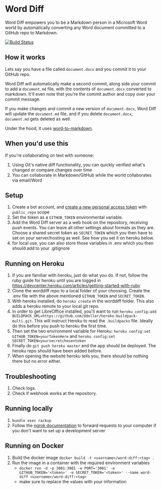 # Word Diff

Word Diff empowers you to be a Markdown person in a Microsoft Word world by automatically converting any Word document committed to a GitHub repo to Markdown.

[![Build Status](https://travis-ci.org/benbalter/word_diff.svg?branch=master)](https://travis-ci.org/benbalter/word_diff)

## How it works

Lets say you have a file called `document.docx` and you commit it to your GitHub repo.

Word Diff will automatically make a second commit, along side your commit to add a `document.md` file, with the contents of `document.docx` converted to markdown. It'll even note that you're the commit author and copy over your commit message.

If you make changes and commit a new version of `document.docx`, Word Diff will update the `document.md` file, and if you delete `document.docx`, `document.md` gets deleted as well.

Under the hood, it uses [word-to-markdown](https://github.com/benbalter/word-to-markdown).

## When you'd use this

If you're collaborating on text with someone:

1. Using Git's native diff functionality, you can quickly verified what's changed or compare changes over time
2. You can collaborate in Markdown/GitHub while the world collaborates via email/Word

## Setup

1. Create a bot account, and [create a new personal access token](https://github.com/settings/tokens/new) with `public_repo` scope
2. Set the token as a `GITHUB_TOKEN` environmental variable.
3. Add the Word Diff server as a web hook on the repository, receiving push events. You can leave all other settings about formats as they are. Choose a shared secret token as `SECRET_TOKEN` which you then have to set on your server/hosting as well. See how you set it on heroku below.
4. for local use, you can also store those variables in .env which you then should add to your .gitignore

## Running on Heroku

1. If you are familiar with heroku, just do what you do. If not, follow the ruby guide for heroku until you are logged in https://devcenter.heroku.com/articles/getting-started-with-ruby
2. Clone the worddiff repo to a local folder of your choosing. Create the .env file with the above mentioned `GITHUB_TOKEN` and `SECRET_TOKEN`.
3. With heroku installed, do `heroku create` in the worddiff folder. This also adds a heroku remote to your local git repo.
4. In order to get LibreOffice installed, you'll want to run `heroku config:add BUILDPACK_URL=https://github.com/ddollar/heroku-buildpack-multi.git`. This will instruct Heroku to read the `.buildpacks` file. Ideally do this before you push to heroku the first time.
5. Then set the two environment variable for Heroku: `heroku config:set GITHUB_TOKEN=yourTokenHere` and `heroku config:set SECRET_TOKEN=yoursecretchosentoken`
6. Finally do `git push heroku master` and the app should be deployed. The heroku repo should have been added before.
7. When opening the website heroku tells you, there should be nothing there but no error either.

## Troubleshooting

1. Check logs.
2. Check if webhook works at the repository.

## Running locally

1. `bundle exec rackup`
2. Follow the [ngrok documentation](https://developer.github.com/webhooks/configuring/#using-ngrok) to forward requests to your computer if you don't want to set up a development server

## Running on Docker

1. Build the docker image `docker build -t <username>/word-diff:<tag> .`
2. Run the image in a container with the required environment variables
   - `docker run -d -p 3001:3001 -e PORT='3001' -e GITHUB_TOKEN='<token>' -e SECRET_TOKEN='<token>' --name word-diff <username>/word-diff:<tag>`
   - make sure to replace the values with your information
